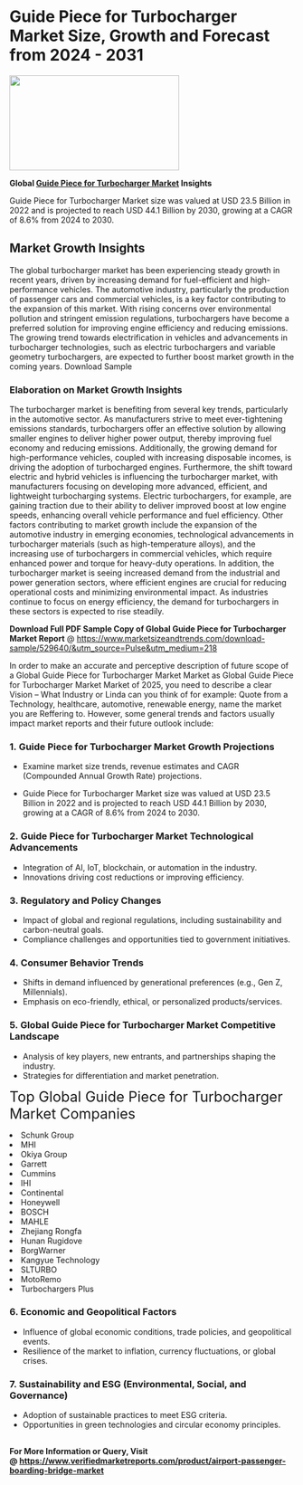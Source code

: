 <H1>Guide Piece for Turbocharger Market Size, Growth and Forecast from 2024 - 2031</H1><img class="aligncenter size-medium wp-image-584254" src="https://thirdeyenews.in/wp-content/uploads/2024/09/Global-Market-Research-300x168.jpeg" alt="" width="300" height="168" /><p><strong>Global&nbsp;<a href="https://www.marketsizeandtrends.com/download-sample/529640/&amp;utm_source=Pulse&amp;utm_medium=218">Guide Piece for Turbocharger Market</a> Insights</strong></p><p>Guide Piece for Turbocharger Market size was valued at USD 23.5 Billion in 2022 and is projected to reach USD 44.1 Billion by 2030, growing at a CAGR of 8.6% from 2024 to 2030.</p><p><h2>Market Growth Insights</h2> The global turbocharger market has been experiencing steady growth in recent years, driven by increasing demand for fuel-efficient and high-performance vehicles. The automotive industry, particularly the production of passenger cars and commercial vehicles, is a key factor contributing to the expansion of this market. With rising concerns over environmental pollution and stringent emission regulations, turbochargers have become a preferred solution for improving engine efficiency and reducing emissions. The growing trend towards electrification in vehicles and advancements in turbocharger technologies, such as electric turbochargers and variable geometry turbochargers, are expected to further boost market growth in the coming years. Download Sample <h3>Elaboration on Market Growth Insights</h3> The turbocharger market is benefiting from several key trends, particularly in the automotive sector. As manufacturers strive to meet ever-tightening emissions standards, turbochargers offer an effective solution by allowing smaller engines to deliver higher power output, thereby improving fuel economy and reducing emissions. Additionally, the growing demand for high-performance vehicles, coupled with increasing disposable incomes, is driving the adoption of turbocharged engines. Furthermore, the shift toward electric and hybrid vehicles is influencing the turbocharger market, with manufacturers focusing on developing more advanced, efficient, and lightweight turbocharging systems. Electric turbochargers, for example, are gaining traction due to their ability to deliver improved boost at low engine speeds, enhancing overall vehicle performance and fuel efficiency. Other factors contributing to market growth include the expansion of the automotive industry in emerging economies, technological advancements in turbocharger materials (such as high-temperature alloys), and the increasing use of turbochargers in commercial vehicles, which require enhanced power and torque for heavy-duty operations. In addition, the turbocharger market is seeing increased demand from the industrial and power generation sectors, where efficient engines are crucial for reducing operational costs and minimizing environmental impact. As industries continue to focus on energy efficiency, the demand for turbochargers in these sectors is expected to rise steadily. </p><p><span class=""><strong>Download Full PDF Sample Copy of Global Guide Piece for Turbocharger Market Report</strong> @ <a href="https://www.marketsizeandtrends.com/download-sample/529640/&amp;utm_source=Pulse&amp;utm_medium=218" target="_blank">https://www.marketsizeandtrends.com/download-sample/529640/&amp;utm_source=Pulse&amp;utm_medium=218</a></span></p><p>In order to make an accurate and perceptive description of future scope of a Global&nbsp;Guide Piece for Turbocharger Market Market as Global&nbsp;Guide Piece for Turbocharger Market Market of 2025, you need to describe a clear Vision &ndash; What Industry or Linda can you think of for example: Quote from a Technology, healthcare, automotive, renewable energy, name the market you are Reffering to. However, some general trends and factors usually impact market reports and their future outlook include:</p><h3>1.&nbsp;<strong>Guide Piece for Turbocharger Market Growth Projections</strong></h3><ul><li>Examine market size trends, revenue estimates and CAGR (Compounded Annual Growth Rate) projections.</li><li><p>Guide Piece for Turbocharger Market size was valued at USD 23.5 Billion in 2022 and is projected to reach USD 44.1 Billion by 2030, growing at a CAGR of 8.6% from 2024 to 2030.</p></li></ul><h3>2.&nbsp;<strong>Guide Piece for Turbocharger Market Technological Advancements</strong></h3><ul><li>Integration of AI, IoT, blockchain, or automation in the industry.</li><li>Innovations driving cost reductions or improving efficiency.</li></ul><h3>3.&nbsp;<strong>Regulatory and Policy Changes</strong></h3><ul><li>Impact of global and regional regulations, including sustainability and carbon-neutral goals.</li><li>Compliance challenges and opportunities tied to government initiatives.</li></ul><h3>4.&nbsp;<strong>Consumer Behavior Trends</strong></h3><ul><li>Shifts in demand influenced by generational preferences (e.g., Gen Z, Millennials).</li><li>Emphasis on eco-friendly, ethical, or personalized products/services.</li></ul><h3>5.&nbsp;<strong>Global Guide Piece for Turbocharger Market Competitive Landscape</strong></h3><ul><li>Analysis of key players, new entrants, and partnerships shaping the industry.</li><li>Strategies for differentiation and market penetration.</li></ul><p data-pm-slice="1 1 []"><span style="color: inherit; font-family: inherit; font-size: 25px;">Top Global Guide Piece for Turbocharger Market Companies</span></p><div class="" data-test-id=""><p><li>Schunk Group</li><li> MHI</li><li> Okiya Group</li><li> Garrett</li><li> Cummins</li><li> IHI</li><li> Continental</li><li> Honeywell</li><li> BOSCH</li><li> MAHLE</li><li> Zhejiang Rongfa</li><li> Hunan Rugidove</li><li> BorgWarner</li><li> Kangyue Technology</li><li> SLTURBO</li><li> MotoRemo</li><li> Turbochargers Plus</li></p></div><h3>6.&nbsp;<strong>Economic and Geopolitical Factors</strong></h3><ul><li>Influence of global economic conditions, trade policies, and geopolitical events.</li><li>Resilience of the market to inflation, currency fluctuations, or global crises.</li></ul><h3>7.&nbsp;<strong>Sustainability and ESG (Environmental, Social, and Governance)</strong></h3><ul><li>Adoption of sustainable practices to meet ESG criteria.</li><li>Opportunities in green technologies and circular economy principles.</li></ul><h2><strong style="font-size: 14px;">For More Information or Query, Visit @&nbsp;</strong><a style="background-color: #ffffff; font-size: 14px;" href="https://www.marketsizeandtrends.com/report/guide-piece-for-turbocharger-market/" target="_blank">https://www.verifiedmarketreports.com/product/airport-passenger-boarding-bridge-market</a></h2>
